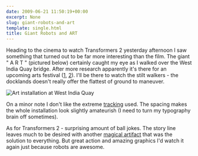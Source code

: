 ```yaml
---
date: 2009-06-21 11:50:19+00:00
excerpt: None
slug: giant-robots-and-art
template: single.html
title: Giant Robots and ART
---
```


Heading to the cinema to watch Transformers 2 yesterday afternoon I saw something that turned out to be far more interesting than the film. The giant  " A  R  T  " (pictured below) certainly caught my eye as I walked over the West India Quay bridge. After more research apparently it's there for an upcoming arts festival ([1](http://www.viewlondon.co.uk/whatson/west-india-quay-festival-article-8348.html), [2](http://www.westindiaquaycentre.co.uk/events.cfm)). I'll be there to watch the stilt walkers - the docklands doesn't really offer the flattest of ground to maneuver.

![Art installation at West India Quay](/images/blog/2009/art-west-india-quay.jpg)

On a minor note I don't like the extreme [tracking](http://en.wikipedia.org/wiki/Tracking_(typography)) used. The spacing makes the whole installation look slightly amateurish (I need to turn my typography brain off sometimes).

As for Transformers 2 - surprising amount of ball jokes. The story line leaves much to be desired with another [magical artifact](http://en.wikipedia.org/wiki/Deus_ex_machina) that was the solution to everything. But great action and amazing graphics I'd watch it again just because robots are awesome.
